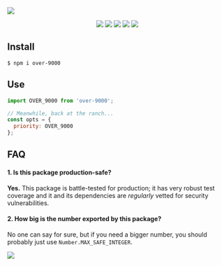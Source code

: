<a href="#top" id="top">
  <img src="https://user-images.githubusercontent.com/441546/102338281-7e0e6580-3f48-11eb-9ebd-c616d46b7daf.png" style="max-width: 100%">
</a>
<p align="center">
  <a href="https://www.npmjs.com/package/over-9000"><img src="https://img.shields.io/npm/v/over-9000.svg?style=flat-square"></a>
  <a href="https://travis-ci.com/darkobits/over-9000"><img src="https://img.shields.io/travis/com/darkobits/over-9000/master?style=flat-square"></a>
  <a href="https://www.codacy.com/app/darkobits/over-9000"><img src="https://img.shields.io/codacy/coverage/d81a1a341fc24f6d9e8be95645fa1178.svg?style=flat-square"></a>
  <a href="https://david-dm.org/darkobits/over-9000"><img src="https://img.shields.io/david/darkobits/over-9000.svg?style=flat-square"></a>
  <a href="https://github.com/conventional-changelog/standard-version"><img src="https://img.shields.io/badge/conventional%20commits-1.0.0-027dc6.svg?style=flat-square"></a>
</p>

## Install

```
$ npm i over-9000
```

## Use

```js
import OVER_9000 from 'over-9000';

// Meanwhile, back at the ranch...
const opts = {
  priority: OVER_9000
};
```

## FAQ

#### 1. Is this package production-safe?

**Yes.** This package is battle-tested for production; it has very robust test coverage and it and its dependencies are _regularly_ vetted for security vulnerabilities.

#### 2. How big is the number exported by this package?

No one can say for sure, but if you need a bigger number, you should probably just use `Number.MAX_SAFE_INTEGER`.

<a href="#top">
  <img src="https://user-images.githubusercontent.com/441546/102322726-5e6d4200-3f34-11eb-89f2-c31624ab7488.png" style="max-width: 100%;">
</a>
